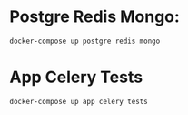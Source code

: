# Postgre Redis Mongo:
`docker-compose up postgre redis mongo`

# App Celery Tests
`docker-compose up app celery tests`
